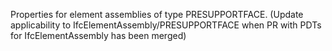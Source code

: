 Properties for element assemblies of type PRESUPPORTFACE. (Update applicability to IfcElementAssembly/PRESUPPORTFACE when PR with PDTs for IfcElementAssembly has been merged)
